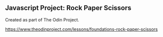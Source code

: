 ## Javascript Project: Rock Paper Scissors

Created as part of The Odin Project. 

https://www.theodinproject.com/lessons/foundations-rock-paper-scissors
